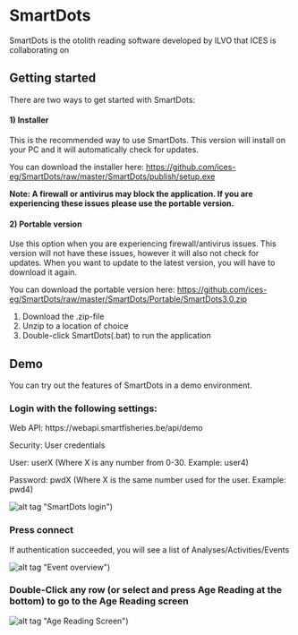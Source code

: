 # SmartDots
SmartDots is the otolith reading software developed by ILVO that ICES is collaborating on

## Getting started
There are two ways to get started with SmartDots:

#### 1) Installer
This is the recommended way to use SmartDots.
This version will install on your PC and it will automatically check for updates.

You can download the installer here:
https://github.com/ices-eg/SmartDots/raw/master/SmartDots/publish/setup.exe

**Note: A firewall or antivirus may block the application. If you are experiencing these issues please use the portable version.**

#### 2) Portable version
Use this option when you are experiencing firewall/antivirus issues. This version will not have these issues, however it will also not check for updates. When you want to update to the latest version, you will have to download it again.

You can download the portable version here:
https://github.com/ices-eg/SmartDots/raw/master/SmartDots/Portable/SmartDots3.0.zip

1) Download the .zip-file
2) Unzip to a location of choice
3) Double-click SmartDots(.bat) to run the application

## Demo
You can try out the features of SmartDots in a demo environment.

### Login with the following settings:

Web API: https://<span></span>webapi.smartfisheries.be/api/demo

Security: User credentials

User: userX   (Where X is any number from 0-30. Example: user4)

Password: pwdX (Where X is the same number used for the user. Example: pwd4)

![alt tag](https://webapi.smartfisheries.be/images/sd1.png) "SmartDots login")

### Press connect
If authentication succeeded, you will see a list of Analyses/Activities/Events

![alt tag](https://webapi.smartfisheries.be/images/sd2.png) "Event overview")

### Double-Click any row (or select and press Age Reading at the bottom) to go to the Age Reading screen

![alt tag](https://webapi.smartfisheries.be/images/sd3.png) "Age Reading Screen")
